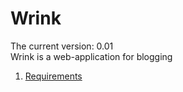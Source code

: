 # Wrink
The current version: 0.01 </br>
Wrink is a web-application for blogging </br>
1. [Requirements](Documentations/SRS-ru.md)
